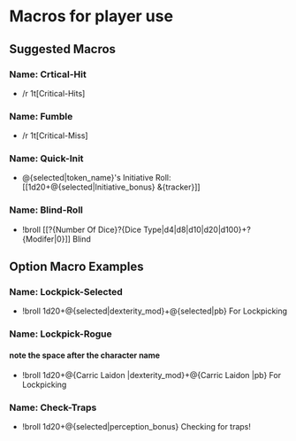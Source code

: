 # Macros for player use

## Suggested Macros

### Name: Crtical-Hit
* /r 1t[Critical-Hits]

### Name: Fumble
* /r 1t[Critical-Miss]

### Name: Quick-Init
* @{selected|token_name}'s Initiative Roll: [[1d20+@{selected|Initiative_bonus} &{tracker}]]

### Name: Blind-Roll
* !broll [[?{Number Of Dice}?{Dice Type|d4|d8|d10|d20|d100}+?{Modifer|0}]] Blind

## Option Macro Examples

### Name: Lockpick-Selected
* !broll 1d20+@{selected|dexterity_mod}+@{selected|pb} For Lockpicking

### Name: Lockpick-Rogue
#### note the space after the character name
* !broll 1d20+@{Carric Laidon |dexterity_mod}+@{Carric Laidon |pb} For Lockpicking

### Name: Check-Traps
* !broll 1d20+@{selected|perception_bonus} Checking for traps!